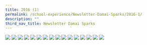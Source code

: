 ```yaml
---
title: 2016 (1)
permalink: /school-experience/Newsletter-Damai-Sparks/2016-1/
description: ""
third_nav_title: Newsletter Damai Sparks
---
```

![](/images/DamaiBuzz/2016%20DMPS_Newsletter%201_Page_1.jpeg)
![](/images/DamaiBuzz/2016%20DMPS_Newsletter%201_Page_2.jpeg)
![](/images/DamaiBuzz/2016%20DMPS_Newsletter%201_Page_3.jpeg)
![](/images/DamaiBuzz/2016%20DMPS_Newsletter%201_Page_4.jpeg)
![](/images/DamaiBuzz/2016%20DMPS_Newsletter%201_Page_5.jpeg)
![](/images/DamaiBuzz/2016%20DMPS_Newsletter%201_Page_6.jpeg)
![](/images/DamaiBuzz/2016%20DMPS_Newsletter%201_Page_7.jpeg)
![](/images/DamaiBuzz/2016%20DMPS_Newsletter%201_Page_8.jpeg)
![](/images/DamaiBuzz/2016%20DMPS_Newsletter%202_Page_1.jpeg)
![](/images/DamaiBuzz/2016%20DMPS_Newsletter%202_Page_2.jpeg)
![](/images/DamaiBuzz/2016%20DMPS_Newsletter%202_Page_3.jpeg)
![](/images/DamaiBuzz/2016%20DMPS_Newsletter%202_Page_4.jpeg)
![](/images/DamaiBuzz/2016%20DMPS_Newsletter%202_Page_5.jpeg)
![](/images/DamaiBuzz/2016%20DMPS_Newsletter%202_Page_6.jpeg)
![](/images/DamaiBuzz/2016%20DMPS_Newsletter%202_Page_7.jpeg)
![](/images/DamaiBuzz/2016%20DMPS_Newsletter%202_Page_8.jpeg)